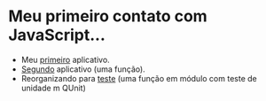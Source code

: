 # Meu primeiro contato com JavaScript...

- Meu [primeiro](primeiro) aplicativo.
- [Segundo](segundo) aplicativo (uma função).
- Reorganizando para [teste](teste) (uma função em módulo com teste de unidade m QUnit)

